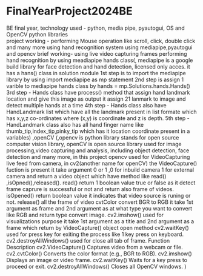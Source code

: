 # FinalYearProject2024BE
BE final year, technology used - python, media pipe, pyautogui, OS and OpenCV python libraries  
project working - performing Mouse operation like scroll, click, double click and many more using hand recognition system using mediapipe,pyautogui and opencv
brief working- using live video capturing frames performing hand recognition by using meadiapipe hands class(, mediapipe is a google build library for face detection and hand detection, licensed only acces.
                it has a hans() class in solution module
                1st step is to import the mediapipe library by using import mediapipe as mp statement 
                2nd step is assign 1 varible to mediapipe hands class by hands = mp.Solutions.hands.Hands()
                3rd step - Hands class have process() method that assign hand landmark location and give this image as output it assign 21 lanmark to image and detect multiple hands at a time
                4th step - Hands class also have HandLandmark list which have all the landmark present in list formate which has x,y,z co-ordinates where (x,y) is coordinate and z is depth.
                5th step - HandLandmark class also has all hand finger name like thumb_tip,index_tip,pinky_tip which has it location coordinate present in a variables)
,openCV (,opencv is python library stands for open source computer vision library, openCV is open source library used for image processing,video capturing and analysis, including object detection, face                                      detection and many more, in this project opencv used for VideoCapturing live feed from camera, in cv2(another name for openCV) the VideoCapture() fuction is present it take argument 0 or 1 ,0 for inbuild                   camera 1 for external camera and return a video object which have method like read() ,isOpned(),released(). read() return 1 boolean value true or false as it detect frame caprure is successful or not and                   return also frame of videos. isOpened() return boolean value it indicates that video source is runing or not. release() all the frame of video
                cvtColor convert BGR to RGB  it take 1st argument as frame and 2nd argument as at what type you want to convert like RGB and return type convert image.
                cv2.imshow() used for visualizations purpose it take 1st argument as a title and 2nd argument as a frame which return by VideoCapture()	object open method
                cv2.waitKey() used for press key for exiting the process like 1 key press on keyboard.
                cv2.destroyAllWindows() used for close all tab of frame.
            Function	                Description
            cv2.VideoCapture()	      Captures video from a webcam or file.
            cv2.cvtColor()	          Converts the color format (e.g., BGR to RGB).
            cv2.imshow()	            Displays an image or video frame.
            cv2.waitKey()            	Waits for a key press to proceed or exit.
            cv2.destroyAllWindows()	  Closes all OpenCV windows.
)

                
